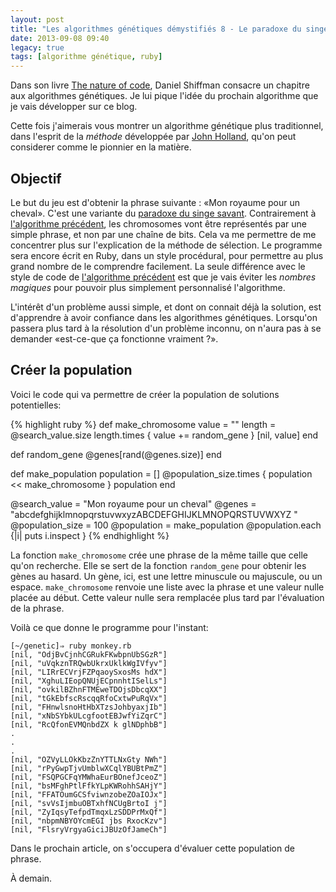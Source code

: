 ```yaml
---
layout: post
title: "Les algorithmes génétiques démystifiés 8 - Le paradoxe du singe savant"
date: 2013-09-08 09:40
legacy: true
tags: [algorithme génétique, ruby]
---
```




Dans son livre [The nature of code](http://natureofcode.com/),
Daniel Shiffman consacre un chapitre aux algorithmes génétiques. Je lui
pique l'idée du prochain algorithme que je vais développer sur ce blog.

Cette fois j'aimerais vous montrer un algorithme génétique plus traditionnel,
dans l'esprit de la *méthode* développée par
[John Holland](http://en.wikipedia.org/wiki/John_Henry_Holland), qu'on peut
considerer comme le pionnier en la matière.

<!-- more -->

Objectif
--------
Le but du jeu est d'obtenir la phrase suivante : «Mon royaume pour un
cheval». C'est une variante du
[paradoxe du singe savant](http://fr.wikipedia.org/wiki/Paradoxe_du_singe_savant).
Contrairement à [l'algorithme précédent](http://lkdjiin.github.io/blog/2013/08/29/les-algorithmes-genetiques-demystifies-2/), les chromosomes vont
être représentés par une simple phrase, et non par une chaîne de bits.
Cela va me permettre de me concentrer plus sur l'explication de la
méthode de sélection. Le programme sera encore écrit en Ruby, dans un
style procédural, pour permettre au plus grand nombre de le comprendre
facilement. La seule différence avec le style de code de
[l'algorithme précédent](http://lkdjiin.github.io/blog/2013/08/29/les-algorithmes-genetiques-demystifies-2/) est que je vais éviter les *nombres magiques*
pour pouvoir plus simplement personnalisé l'algorithme.

L'intérêt d'un problème aussi simple, et dont on connait déjà la solution,
est d'apprendre à avoir confiance dans les algorithmes génétiques.
Lorsqu'on passera plus tard à la résolution d'un problème inconnu, on n'aura
pas à se demander «est-ce-que ça fonctionne vraiment ?».

Créer la population
-------------------

Voici le code qui va permettre de créer la population de solutions
potentielles:

{% highlight ruby %}
def make_chromosome
  value = ""
  length = @search_value.size
  length.times { value += random_gene }
  [nil, value]
end

def random_gene
  @genes[rand(@genes.size)]
end

def make_population
  population = []
  @population_size.times { population << make_chromosome }
  population
end

@search_value = "Mon royaume pour un cheval"
@genes = "abcdefghijklmnopqrstuvwxyzABCDEFGHIJKLMNOPQRSTUVWXYZ "
@population_size = 100
@population = make_population
@population.each {|i| puts i.inspect }
{% endhighlight %}

La fonction `make_chromosome` crée une phrase de la même taille que celle qu'on
recherche. Elle se sert de la fonction `random_gene` pour obtenir les gènes
au hasard. Un gène, ici, est une lettre minuscule ou majuscule, ou un espace.
`make_chromosome` renvoie une liste avec la phrase et une valeur nulle placée
au début. Cette valeur nulle sera remplacée plus tard par l'évaluation
de la phrase.

Voilà ce que donne le programme pour l'instant:

    [~/genetic]⇒ ruby monkey.rb 
    [nil, "OdjBvCjnhCGRukFKwbpnUbSGzR"]
    [nil, "uVqkznTRQwbUkrxUklkWgIVfyv"]
    [nil, "LIRrECVrjFZPqaoySxosMs hdX"]
    [nil, "XghuLIEopQNUjECpnnhtISelLs"]
    [nil, "ovkilBZhnFTMEweTDOjsDbcqXX"]
    [nil, "tGkEbfscRscqqRfoCxtwPuRqVx"]
    [nil, "FHnwlsnoHtHbXTzsJohbyaxjIb"]
    [nil, "xNbSYbkULcgfootEBJwfYiZqrC"]
    [nil, "RcQfonEVMQnbdZX k glNDphbB"]
    .
    .
    .
    [nil, "OZVyLLOkKbzZnYTTLNxGty NWh"]
    [nil, "rPyGwpTjvUmblwXCqlYBUBtPmZ"]
    [nil, "FSQPGCFqYMWhaEurBOnefJceoZ"]
    [nil, "bsMFghPtlFfkYLpKWRohhSAHjY"]
    [nil, "FFATOumGCSfviwnzobeZOaIOJx"]
    [nil, "svVsIjmbuOBTxhfNCUgBrtoI j"]
    [nil, "ZyIqsyTefpdTmqxLzSDDPrMxQf"]
    [nil, "nbpmNBYOYcmEGI jbs RxocKzv"]
    [nil, "FlsryVrgyaGiciJBUzOfJameCh"]

Dans le prochain article, on s'occupera d'évaluer cette population de
phrase.





À demain.



